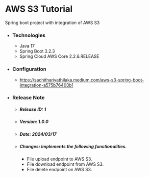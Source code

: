# AWS S3 Tutorial
Spring boot project with integration of AWS S3

* ### Technologies
  * Java 17
  * Spring Boot 3.2.3
  * Spring Cloud AWS Core 2.2.6.RELEASE
  
* ### Configuration
  * https://sachithariyathilaka.medium.com/aws-s3-spring-boot-integration-a575b76400b1
  
* ### Release Note

  * ##### Release ID: 1
  * ##### Version: 1.0.0
  * ##### Date: 2024/03/17
  * ##### Changes: Implements the following functionalities.
    * File upload endpoint to AWS S3.
    * File download endpoint from AWS S3.
    * File delete endpoint on AWS S3.
